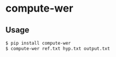 # compute-wer

## Usage

``` bash
$ pip install compute-wer
$ compute-wer ref.txt hyp.txt output.txt
```
